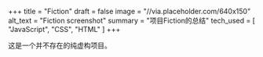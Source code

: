 +++
title = "Fiction"
draft = false
image = "//via.placeholder.com/640x150"
alt_text = "Fiction screenshot"
summary = "项目Fiction的总结"
tech_used = [ "JavaScript", "CSS", "HTML" ]
+++

这是一个并不存在的纯虚构项目。